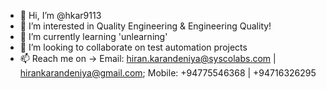 - 👋 Hi, I’m @hkar9113
- 👀 I’m interested in Quality Engineering & Engineering Quality!
- 🌱 I’m currently learning 'unlearning'
- 💞️ I’m looking to collaborate on test automation projects
- 📫 Reach me on -> Email: hiran.karandeniya@syscolabs.com | hirankarandeniya@gmail.com; Mobile: +94775546368 | +94716326295

<!---
hkar9113/hkar9113 is a ✨ special ✨ repository because its `README.md` (this file) appears on your GitHub profile.
You can click the Preview link to take a look at your changes.
--->

